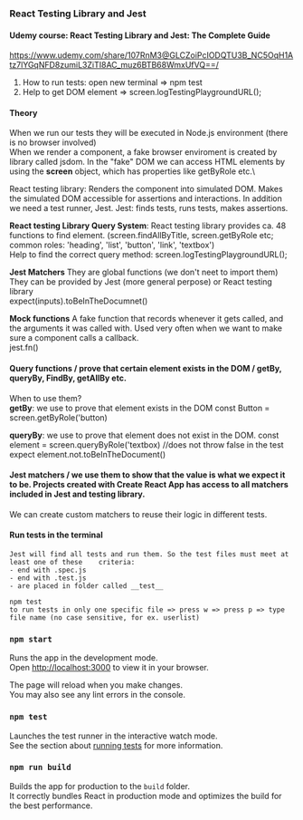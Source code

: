### React Testing Library and Jest

#### Udemy course: React Testing Library and Jest: The Complete Guide

https://www.udemy.com/share/107RnM3@GLCZoiPcIODQTU3B_NC5OqH1Atz7lYGqNFD8zumiL3ZiTI8AC_muz6BTB68WmxUfVQ==/

1. How to run tests:
   open new terminal => npm test
2. Help to get DOM element => screen.logTestingPlaygroundURL();

#### Theory

When we run our tests they will be executed in Node.js environment (there is no browser involved)\
When we render a component, a fake browser enviroment is created by library called jsdom. In the "fake" DOM we can access HTML elements by using the **screen** object, which has properties like getByRole etc.\

React testing library: Renders the component into simulated DOM. Makes the simulated DOM accessible for assertions and interactions. In addition we need a test runner, Jest.
Jest: finds tests, runs tests, makes assertions.

**React testing Library Query System**: React testing library provides ca. 48 functions to find element. (screen.findAllByTitle, screen.getByRole etc; common roles: 'heading', 'list', 'button', 'link', 'textbox')\
Help to find the correct query method: screen.logTestingPlaygroundURL();

**Jest Matchers** They are global functions (we don't neet to import them) They can be provided by Jest (more general perpose) or React testing library\
expect(inputs).toBeInTheDocumnet()

**Mock functions** A fake function that records whenever it gets called, and the arguments it was called with. Used very often when we want to make sure a component calls a callback.\
jest.fn()

#### Query functions / prove that certain element exists in the DOM / getBy, queryBy, FindBy, getAllBy etc.

When to use them?\
**getBy**: we use to prove that element exists in the DOM
const Button = screen.getByRole('button)

**queryBy**: we use to prove that element does not exist in the DOM.
const element = screen.queryByRole('textbox) //does not throw false in the test
expect element.not.toBeInTheDocument()

#### Jest matchers / we use them to show that the value is what we expect it to be. Projects created with Create React App has access to all matchers included in Jest and testing library.

We can create custom matchers to reuse their logic in different tests.

#### Run tests in the terminal

    Jest will find all tests and run them. So the test files must meet at least one of these 	criteria:
    - end with .spec.js
    - end with .test.js
    - are placed in folder called __test__

    npm test
    to run tests in only one specific file => press w => press p => type file name (no case sensitive, for ex. userlist)

### `npm start`

Runs the app in the development mode.\
Open [http://localhost:3000](http://localhost:3000) to view it in your browser.

The page will reload when you make changes.\
You may also see any lint errors in the console.

### `npm test`

Launches the test runner in the interactive watch mode.\
See the section about [running tests](https://facebook.github.io/create-react-app/docs/running-tests) for more information.

### `npm run build`

Builds the app for production to the `build` folder.\
It correctly bundles React in production mode and optimizes the build for the best performance.

